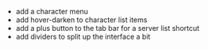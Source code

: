 - add a character menu
- add hover-darken to character list items
- add a plus button to the tab bar for a server list shortcut
- add dividers to split up the interface a bit
